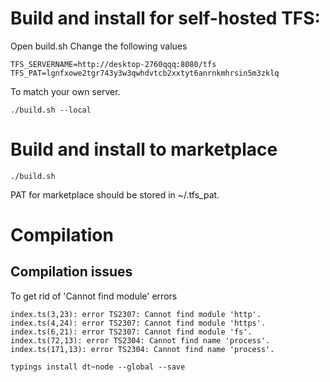 # Build and install for self-hosted TFS:

Open build.sh
Change the following values

```
TFS_SERVERNAME=http://desktop-2760qqq:8080/tfs
TFS_PAT=lgnfxowe2tgr743y3w3qwhdvtcb2xxtyt6anrnkmhrsin5m3zklq

```

To match your own server.


```
./build.sh --local
```

# Build and install to marketplace

```
./build.sh
```

PAT for marketplace should be stored in ~/.tfs_pat.

# Compilation

## Compilation issues

To get rid of 'Cannot find module' errors

```
index.ts(3,23): error TS2307: Cannot find module 'http'.
index.ts(4,24): error TS2307: Cannot find module 'https'.
index.ts(6,21): error TS2307: Cannot find module 'fs'.
index.ts(72,13): error TS2304: Cannot find name 'process'.
index.ts(171,13): error TS2304: Cannot find name 'process'.
```

```
typings install dt~node --global --save
```
